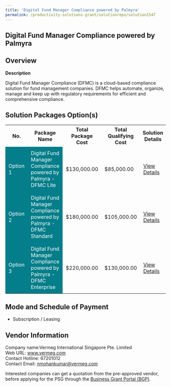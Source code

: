 ```yaml
---
title: 'Digital Fund Manager Compliance powered by Palmyra'
permalink: /productivity-solutions-grant/solutionrepo/solution1547
---
```


## Digital Fund Manager Compliance powered by Palmyra

## Overview

**Description**

Digital Fund Manager Compliance (DFMC) is a cloud-based compliance solution for fund management companies. DFMC helps automate, organize, manage and keep up with regulatory requirements for efficient and comprehensive compliance.

## Solution Packages Option(s)

<table>
<tr>
<th><b>No.</b></th>
<th><b>Package Name</b></th>
<th><b>Total Package Cost</b></th>
<th><b>Total Qualifying Cost</b></th>
<th><b>Solution Details</b></th>
</tr>
<tr>
<td style='padding: 10px; background-color: #037E8A; color: #FFFFFF;'>Option 1</td>
<td style='padding: 10px; background-color: #037E8A; color: #FFFFFF;'>Digital Fund Manager Compliance powered by Palmyra - DFMC Lite</td>
<td style='padding: 10px;'>$130,000.00</td>
<td style='padding: 10px;'>$85,000.00</td>
<td style='padding: 10px;'><a href='/images/psg/Vermeg_Desensitised_Annex_3_21_July_2022_Part_1.pdf' target='_blank'>View Details</a></td>
</tr>
<tr>
<td style='padding: 10px; background-color: #037E8A; color: #FFFFFF;'>Option 2</td>
<td style='padding: 10px; background-color: #037E8A; color: #FFFFFF;'>Digital Fund Manager Compliance powered by Palmyra - DFMC Standard </td>
<td style='padding: 10px;'>$180,000.00</td>
<td style='padding: 10px;'>$105,000.00</td>
<td style='padding: 10px;'><a href='/images/psg/Vermeg_Desensitised_Annex_3_21_July_2022_Part_2.pdf' target='_blank'>View Details</a></td>
</tr>
<tr>
<td style='padding: 10px; background-color: #037E8A; color: #FFFFFF;'>Option 3</td>
<td style='padding: 10px; background-color: #037E8A; color: #FFFFFF;'>Digital Fund Manager Compliance powered by Palmyra - DFMC Enterprise </td>
<td style='padding: 10px;'>$220,000.00</td>
<td style='padding: 10px;'>$130,000.00</td>
<td style='padding: 10px;'><a href='/images/psg/Vermeg_Desensitised_Annex_3_21_July_2022_Part_3.pdf' target='_blank'>View Details</a></td>
</tr>
</table>

## Mode and Schedule of Payment

 - Subscription / Leasing

## Vendor Information

 Company name:Vermeg International Singapore Pte. Limited<br>Web URL: www.vermeg.com <br>Contact Hotline: 67201012 <br>Contact Email: nmohankumar@vermeg.com 

Interested companies can get a quotation from the pre-approved vendor, before applying for the PSG through the <a href='https://www.businessgrants.gov.sg/' target='_blank' rel='noopener'>Business Grant Portal (BGP)</a>.

<script src="/jquery/resize-tables.js"></script>
